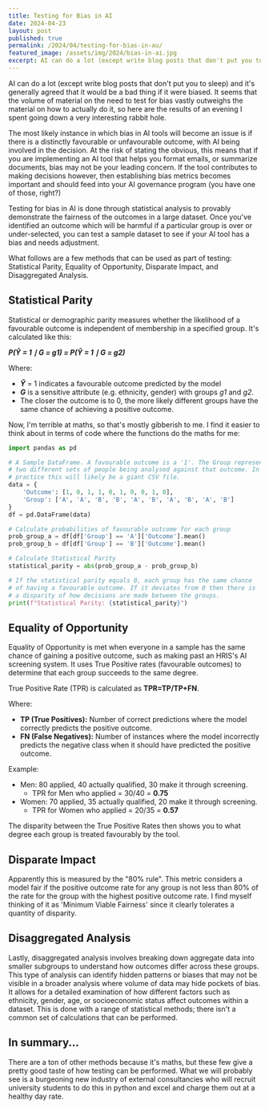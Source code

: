 ```yaml
---
title: Testing for Bias in AI
date: 2024-04-23
layout: post
published: true
permalink: /2024/04/testing-for-bias-in-au/
featured_image: /assets/img/2024/bias-in-ai.jpg
excerpt: AI can do a lot (except write blog posts that don't put you to sleep) and it's generally agreed that it would be a bad thing if it were biased. It seems that the volume of material on the need to test for bias vastly outweighs the material on how to actually do it, so here are the results of an evening I spent going down a very interesting rabbit hole.
---
```


AI can do a lot (except write blog posts that don't put you to sleep) and it's generally agreed that it would be a bad thing if it were biased. It seems that the volume of material on the need to test for bias vastly outweighs the material on how to actually do it, so here are the results of an evening I spent going down a very interesting rabbit hole.

The most likely instance in which bias in AI tools will become an issue is if there is a distinctly favourable or unfavourable outcome, with AI being involved in the decision. At the risk of stating the obvious, this means that if you are implementing an AI tool that helps you format emails, or summarize documents, bias may not be your leading concern. If the tool contributes to making decisions however, then establishing bias metrics becomes important and should feed into your AI governance program (you have one of those, right?)

Testing for bias in AI is done through statistical analysis to provably demonstrate the fairness of the outcomes in a large dataset. Once you've identified an outcome which will be harmful if a particular group is over or under-selected, you can test a sample dataset to see if your AI tool has a bias and needs adjustment.

What follows are a few methods that can be used as part of testing: Statistical Parity, Equality of Opportunity, Disparate Impact, and Disaggregated Analysis.

## Statistical Parity
Statistical or demographic parity measures whether the likelihood of a favourable outcome is independent of membership in a specified group. It's calculated like this:

***P(Ŷ = 1 ∣ G = g1​) = P(Ŷ = 1 ∣ G = g2​)***

Where:
* ***Ŷ*** = 1 indicates a favourable outcome predicted by the model
* ***G*** is a sensitive attribute (e.g. ethnicity, gender) with groups *g1* and *g2*.
* The closer the outcome is to 0, the more likely different groups have the same chance of achieving a positive outcome.

Now, I'm terrible at maths, so that's mostly gibberish to me. I find it easier to think about in terms of code where the functions do the maths for me:

```python
import pandas as pd

# A Sample DataFrame. A favourable outcome is a '1'. The Group represents
# two different sets of people being analysed against that outcome. In 
# practice this will likely be a giant CSV file.
data = {
    'Outcome': [1, 0, 1, 1, 0, 1, 0, 0, 1, 0],
    'Group': ['A', 'A', 'B', 'B', 'A', 'B', 'A', 'B', 'A', 'B']
}
df = pd.DataFrame(data)

# Calculate probabilities of favourable outcome for each group
prob_group_a = df[df['Group'] == 'A']['Outcome'].mean()
prob_group_b = df[df['Group'] == 'B']['Outcome'].mean()

# Calculate Statistical Parity
statistical_parity = abs(prob_group_a - prob_group_b)

# If the statistical parity equals 0, each group has the same chance 
# of having a favourable outcome. If it deviates from 0 then there is 
# a disparity of how decisions are made between the groups.
print(f"Statistical Parity: {statistical_parity}")
```

## Equality of Opportunity
Equality of Opportunity is met when everyone in a sample has the same chance of gaining a positive outcome, such as making past an HRIS's AI screening system. It uses True Positive rates (favourable outcomes) to determine that each group succeeds to the same degree.

True Positive Rate (TPR) is calculated as **TPR=TP/TP+FN**.

Where:
- **TP (True Positives):** Number of correct predictions where the model correctly predicts the positive outcome.
- **FN (False Negatives):** Number of instances where the model incorrectly predicts the negative class when it should have predicted the positive outcome.

Example:
* Men: 80 applied, 40 actually qualified, 30 make it through screening.
	* TPR for Men who applied = 30/40 = **0.75**
* Women: 70 applied, 35 actually qualified, 20 make it through screening.
	* TPR for Women who applied = 20/35 = **0.57**

The disparity between the True Positive Rates then shows you to what degree each group is treated favourably by the tool.

## Disparate Impact
Apparently this is measured by the "80% rule". This metric considers a model fair if the positive outcome rate for any group is not less than 80% of the rate for the group with the highest positive outcome rate. I find myself thinking of it as 'Minimum Viable Fairness' since it clearly tolerates a quantity of disparity.

## Disaggregated Analysis
Lastly, disaggregated analysis involves breaking down aggregate data into smaller subgroups to understand how outcomes differ across these groups. This type of analysis can identify hidden patterns or biases that may not be visible in a broader analysis where volume of data may hide pockets of bias. It allows for a detailed examination of how different factors such as ethnicity, gender, age, or socioeconomic status affect outcomes within a dataset. This is done with a range of statistical methods; there isn't a common set of calculations that can be performed.


## In summary...
There are a ton of other methods because it's maths, but these few give a pretty good taste of how testing can be performed. What we will probably see is a burgeoning new industry of external consultancies who will recruit university students to do this in python and excel and charge them out at a healthy day rate.